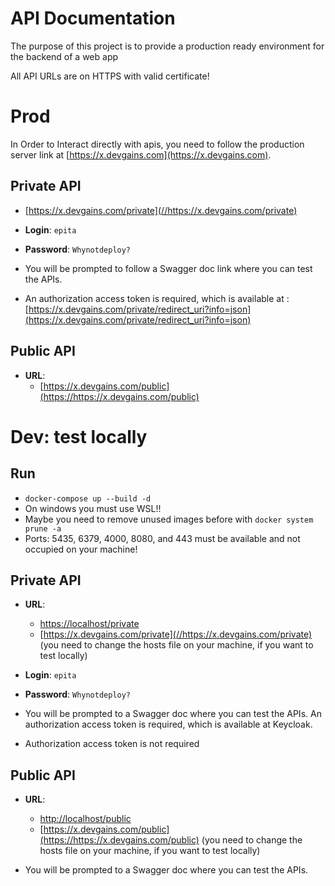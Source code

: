 # API Documentation

The purpose of this project is to provide a production ready environment for the backend of a web app

All API URLs are on HTTPS with valid certificate!

# Prod

In Order to Interact directly with apis, you need to follow the production server link at [https://x.devgains.com](https://x.devgains.com).

## Private API

- [https://x.devgains.com/private](//https://x.devgains.com/private)
- **Login**: `epita`
- **Password**: `Whynotdeploy?`

- You will be prompted to follow a Swagger doc link  where you can test the APIs. 
- An authorization access token is required, which is available at  : [https://x.devgains.com/private/redirect_uri?info=json](https://x.devgains.com/private/redirect_uri?info=json)

## Public API

- **URL**:
  - [https://x.devgains.com/public](https://https://x.devgains.com/public)




# Dev: test locally

## Run 

- `docker-compose up --build -d`
- On windows you must use WSL!!
- Maybe you need to remove unused images before with `docker system prune -a`
- Ports: 5435, 6379, 4000, 8080, and 443 must be available and not occupied on your machine!

## Private API

- **URL**: 
  - [https://localhost/private](https://localhost/private)
  - [https://x.devgains.com/private](//https://x.devgains.com/private) (you need to change the hosts file on your machine, if you want to test locally)
- **Login**: `epita`
- **Password**: `Whynotdeploy?`

- You will be prompted to a Swagger doc where you can test the APIs. An authorization access token is required, which is available at Keycloak.
- Authorization access token is not required

## Public API

- **URL**:
  - [http://localhost/public](http://localhost/public)
  - [https://x.devgains.com/public](https://https://x.devgains.com/public) (you need to change the hosts file on your machine,  if you want to test locally)

- You will be prompted to a Swagger doc where you can test the APIs.
